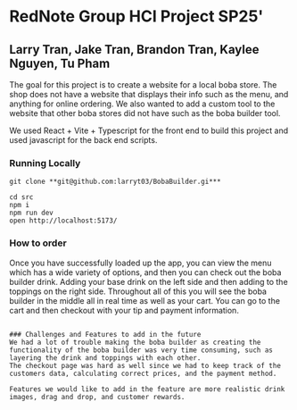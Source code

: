 # RedNote Group HCI Project SP25'
## Larry Tran, Jake Tran, Brandon Tran, Kaylee Nguyen, Tu Pham

The goal for this project is to create a website for a local boba store. 
The shop does not have a website that displays their info such as the menu, and anything for online ordering.
We also wanted to add a custom tool to the website that other boba stores did not have such as the boba builder tool.

We used React + Vite + Typescript for the front end to build this project and used javascript for the back end scripts.

### Running Locally
```
git clone **git@github.com:larryt03/BobaBuilder.gi***

cd src
npm i
npm run dev
open http://localhost:5173/
```
### How to order
Once you have successfully loaded up the app, you can view the menu which has a wide variety of options, and then you can check out the boba builder drink.
Adding your base drink on the left side and then adding to the toppings on the right side.
Throughout all of this you will see the boba builder in the middle all in real time as well as your cart.
You can go to the cart and then checkout with your tip and payment information.
```

### Challenges and Features to add in the future
We had a lot of trouble making the boba builder as creating the functionality of the boba builder was very time consuming, such as layering the drink and toppings with each other.
The checkout page was hard as well since we had to keep track of the customers data, calculating correct prices, and the payment method.

Features we would like to add in the feature are more realistic drink images, drag and drop, and customer rewards.
